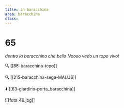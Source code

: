 ```yaml
---
title: in baracchina
area: baracchina
class: 
---
```

# 65
_dentro la baracchina che bello
Noooo vedo un topo vivo!_

🔍 [[86-baracchina-topo]]

🔍 [[215-baracchina-sega-MALUS]]

⬇️ [[63-giardino-porta_baracchina]]

![[foto_49.jpg]]